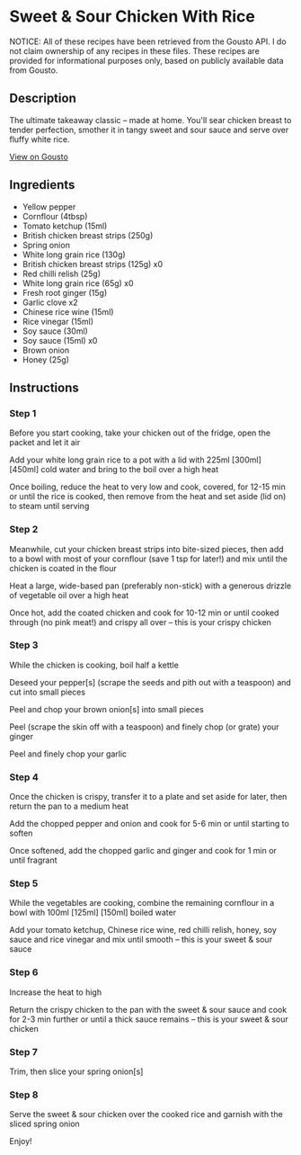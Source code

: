 # Sweet & Sour Chicken With Rice

NOTICE: All of these recipes have been retrieved from the Gousto API. I do not claim ownership of any recipes in these files. These recipes are provided for informational purposes only, based on publicly available data from Gousto.

## Description

The ultimate takeaway classic – made at home. You'll sear chicken breast to tender perfection, smother it in tangy sweet and sour sauce and serve over fluffy white rice. 

[View on Gousto](https://www.gousto.co.uk/recipes/cookbook/sweet-sour-chicken-with-rice)

## Ingredients

- Yellow pepper
- Cornflour (4tbsp)
- Tomato ketchup (15ml)
- British chicken breast strips (250g)
- Spring onion
- White long grain rice (130g)
- British chicken breast strips (125g) x0
- Red chilli relish (25g)
- White long grain rice (65g) x0
- Fresh root ginger (15g)
- Garlic clove x2
- Chinese rice wine (15ml)
- Rice vinegar (15ml)
- Soy sauce (30ml)
- Soy sauce (15ml) x0
- Brown onion
- Honey (25g)

## Instructions


### Step 1

Before you start cooking, take your chicken out of the fridge, open the packet and let it air

Add your white long grain rice to a pot with a lid with 225ml <span class="text-purple">[300ml]<span class="text-danger"> </span>[450ml] </span>cold water and bring to the boil over a high heat

Once boiling, reduce the heat to very low and cook, covered, for 12-15 min or until the rice is cooked, then remove from the heat and set aside (lid on) to steam until serving


### Step 2

Meanwhile, cut your chicken breast strips into bite-sized pieces, then add to a bowl with most of your cornflour (save 1 tsp for later!) and mix until the chicken is coated in the flour

Heat a large, wide-based pan (preferably non-stick) with a generous drizzle of vegetable oil over a high heat

Once hot, add the coated chicken and cook for 10-12 min or until cooked through (no pink meat!) and crispy all over – this is your crispy chicken


### Step 3

While the chicken is cooking, boil half a kettle

Deseed your pepper[s] (scrape the seeds and pith out with a teaspoon) and cut into small pieces

Peel and chop your brown onion[s] into small pieces

Peel (scrape the skin off with a teaspoon) and finely chop (or grate) your ginger

Peel and finely chop your garlic


### Step 4

Once the chicken is crispy, transfer it to a plate and set aside for later, then return the pan to a medium heat

Add the chopped pepper and onion and cook for 5-6 min or until starting to soften

Once softened, add the chopped garlic and ginger and cook for 1 min or until fragrant


### Step 5

While the vegetables are cooking, combine the remaining cornflour in a bowl with 100ml<span class="text-purple"> [125ml]</span> <span class="text-danger">[150ml]</span> boiled water

Add your tomato ketchup, Chinese rice wine, red chilli relish, honey, soy sauce and rice vinegar and mix until smooth – this is your sweet & sour sauce


### Step 6

Increase the heat to high

Return the crispy chicken to the pan with the sweet & sour sauce and cook for 2-3 min further or until a thick sauce remains – this is your sweet & sour chicken


### Step 7

Trim, then slice your spring onion[s]

### Step 8

Serve the sweet & sour chicken over the cooked rice and garnish with the sliced spring onion

Enjoy!

